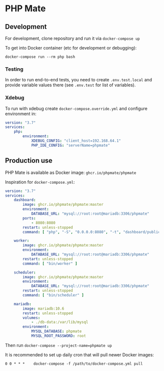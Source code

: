 # PHP Mate

## Development

For development, clone repository and run it via `docker-compose up`

To get into Docker container (etc for development or debugging):

```shell
docker-compose run --rm php bash
```

### Testing

In order to run end-to-end tests, you need to create `.env.test.local` and provide variable values there (see `.env.test` for list of variables).

### Xdebug

To run with xdebug create `docker-compose.override.yml` and configure environment in:
```yaml
version: "3.7"
services:
    php:
        environment:
            XDEBUG_CONFIG: "client_host=192.168.64.1"
            PHP_IDE_CONFIG: "serverName=phpmate"
```


## Production use

PHP Mate is available as Docker image: `ghcr.io/phpmate/phpmate`

Inspiration for `docker-compose.yml`:

```yaml
version: "3.7"
services:
    dashboard:
        image: ghcr.io/phpmate/phpmate:master
        environment:
            DATABASE_URL: "mysql://root:root@mariadb:3306/phpmate"
        ports:
            - 8080:8080
        restart: unless-stopped
        command: [ "php", "-S", "0.0.0.0:8080", "-t", "dashboard/public" ]

    worker:
        image: ghcr.io/phpmate/phpmate:master
        environment:
            DATABASE_URL: "mysql://root:root@mariadb:3306/phpmate"
        restart: unless-stopped
        command: [ "bin/worker" ]

    scheduler:
        image: ghcr.io/phpmate/phpmate:master
        environment:
            DATABASE_URL: "mysql://root:root@mariadb:3306/phpmate"
        restart: unless-stopped
        command: [ "bin/scheduler" ]

    mariadb:
        image: mariadb:10.6
        restart: unless-stopped
        volumes:
            - ./db-data:/var/lib/mysql
        environment:
            MYSQL_DATABASE: phpmate
            MYSQL_ROOT_PASSWORD: root
```

Then run `docker-compose --project-name=phpmate up`

It is recommended to set up daily cron that will pull newer Docker images:
```
0 0 * * *    docker-compose -f /path/to/docker-compose.yml pull
```
